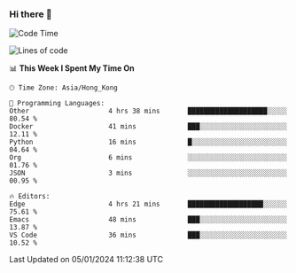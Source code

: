 ### Hi there 👋

<!--
**nicehiro/nicehiro** is a ✨ _special_ ✨ repository because its `README.md` (this file) appears on your GitHub profile.

Here are some ideas to get you started:

- 🔭 I’m currently working on ...
- 🌱 I’m currently learning ...
- 👯 I’m looking to collaborate on ...
- 🤔 I’m looking for help with ...
- 💬 Ask me about ...
- 📫 How to reach me: ...
- 😄 Pronouns: ...
- ⚡ Fun fact: ...
-->

<!--START_SECTION:waka-->
![Code Time](http://img.shields.io/badge/Code%20Time-189%20hrs%202%20mins-blue)

![Lines of code](https://img.shields.io/badge/From%20Hello%20World%20I%27ve%20Written-2.6%20million%20lines%20of%20code-blue)

📊 **This Week I Spent My Time On** 

```text
🕑︎ Time Zone: Asia/Hong_Kong

💬 Programming Languages: 
Other                    4 hrs 38 mins       ████████████████████░░░░░   80.54 % 
Docker                   41 mins             ███░░░░░░░░░░░░░░░░░░░░░░   12.11 % 
Python                   16 mins             █░░░░░░░░░░░░░░░░░░░░░░░░   04.64 % 
Org                      6 mins              ░░░░░░░░░░░░░░░░░░░░░░░░░   01.76 % 
JSON                     3 mins              ░░░░░░░░░░░░░░░░░░░░░░░░░   00.95 % 

🔥 Editors: 
Edge                     4 hrs 21 mins       ███████████████████░░░░░░   75.61 % 
Emacs                    48 mins             ███░░░░░░░░░░░░░░░░░░░░░░   13.87 % 
VS Code                  36 mins             ███░░░░░░░░░░░░░░░░░░░░░░   10.52 % 
```


 Last Updated on 05/01/2024 11:12:38 UTC
<!--END_SECTION:waka-->
